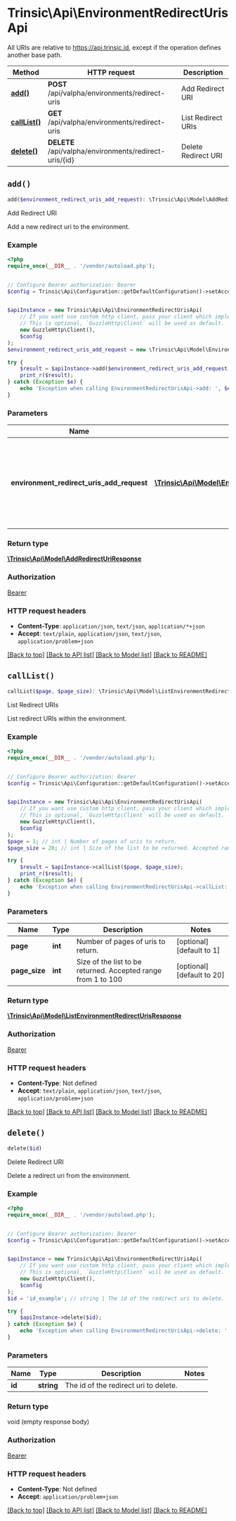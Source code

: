 # Trinsic\Api\EnvironmentRedirectUrisApi

All URIs are relative to https://api.trinsic.id, except if the operation defines another base path.

| Method | HTTP request | Description |
| ------------- | ------------- | ------------- |
| [**add()**](EnvironmentRedirectUrisApi.md#add) | **POST** /api/valpha/environments/redirect-uris | Add Redirect URI |
| [**callList()**](EnvironmentRedirectUrisApi.md#callList) | **GET** /api/valpha/environments/redirect-uris | List Redirect URIs |
| [**delete()**](EnvironmentRedirectUrisApi.md#delete) | **DELETE** /api/valpha/environments/redirect-uris/{id} | Delete Redirect URI |


## `add()`

```php
add($environment_redirect_uris_add_request): \Trinsic\Api\Model\AddRedirectUriResponse
```

Add Redirect URI

Add a new redirect uri to the environment.

### Example

```php
<?php
require_once(__DIR__ . '/vendor/autoload.php');


// Configure Bearer authorization: Bearer
$config = Trinsic\Api\Configuration::getDefaultConfiguration()->setAccessToken('YOUR_ACCESS_TOKEN');


$apiInstance = new Trinsic\Api\Api\EnvironmentRedirectUrisApi(
    // If you want use custom http client, pass your client which implements `GuzzleHttp\ClientInterface`.
    // This is optional, `GuzzleHttp\Client` will be used as default.
    new GuzzleHttp\Client(),
    $config
);
$environment_redirect_uris_add_request = new \Trinsic\Api\Model\EnvironmentRedirectUrisAddRequest(); // \Trinsic\Api\Model\EnvironmentRedirectUrisAddRequest | Request for uri to add to the environment. Must be absolute, not relative. Wildcard \"*\" accepted.

try {
    $result = $apiInstance->add($environment_redirect_uris_add_request);
    print_r($result);
} catch (Exception $e) {
    echo 'Exception when calling EnvironmentRedirectUrisApi->add: ', $e->getMessage(), PHP_EOL;
}
```

### Parameters

| Name | Type | Description  | Notes |
| ------------- | ------------- | ------------- | ------------- |
| **environment_redirect_uris_add_request** | [**\Trinsic\Api\Model\EnvironmentRedirectUrisAddRequest**](../Model/EnvironmentRedirectUrisAddRequest.md)| Request for uri to add to the environment. Must be absolute, not relative. Wildcard \&quot;*\&quot; accepted. | [optional] |

### Return type

[**\Trinsic\Api\Model\AddRedirectUriResponse**](../Model/AddRedirectUriResponse.md)

### Authorization

[Bearer](../../README.md#Bearer)

### HTTP request headers

- **Content-Type**: `application/json`, `text/json`, `application/*+json`
- **Accept**: `text/plain`, `application/json`, `text/json`, `application/problem+json`

[[Back to top]](#) [[Back to API list]](../../README.md#endpoints)
[[Back to Model list]](../../README.md#models)
[[Back to README]](../../README.md)

## `callList()`

```php
callList($page, $page_size): \Trinsic\Api\Model\ListEnvironmentRedirectUrisResponse
```

List Redirect URIs

List redirect URIs within the environment.

### Example

```php
<?php
require_once(__DIR__ . '/vendor/autoload.php');


// Configure Bearer authorization: Bearer
$config = Trinsic\Api\Configuration::getDefaultConfiguration()->setAccessToken('YOUR_ACCESS_TOKEN');


$apiInstance = new Trinsic\Api\Api\EnvironmentRedirectUrisApi(
    // If you want use custom http client, pass your client which implements `GuzzleHttp\ClientInterface`.
    // This is optional, `GuzzleHttp\Client` will be used as default.
    new GuzzleHttp\Client(),
    $config
);
$page = 1; // int | Number of pages of uris to return.
$page_size = 20; // int | Size of the list to be returned. Accepted range from 1 to 100

try {
    $result = $apiInstance->callList($page, $page_size);
    print_r($result);
} catch (Exception $e) {
    echo 'Exception when calling EnvironmentRedirectUrisApi->callList: ', $e->getMessage(), PHP_EOL;
}
```

### Parameters

| Name | Type | Description  | Notes |
| ------------- | ------------- | ------------- | ------------- |
| **page** | **int**| Number of pages of uris to return. | [optional] [default to 1] |
| **page_size** | **int**| Size of the list to be returned. Accepted range from 1 to 100 | [optional] [default to 20] |

### Return type

[**\Trinsic\Api\Model\ListEnvironmentRedirectUrisResponse**](../Model/ListEnvironmentRedirectUrisResponse.md)

### Authorization

[Bearer](../../README.md#Bearer)

### HTTP request headers

- **Content-Type**: Not defined
- **Accept**: `text/plain`, `application/json`, `text/json`, `application/problem+json`

[[Back to top]](#) [[Back to API list]](../../README.md#endpoints)
[[Back to Model list]](../../README.md#models)
[[Back to README]](../../README.md)

## `delete()`

```php
delete($id)
```

Delete Redirect URI

Delete a redirect uri from the environment.

### Example

```php
<?php
require_once(__DIR__ . '/vendor/autoload.php');


// Configure Bearer authorization: Bearer
$config = Trinsic\Api\Configuration::getDefaultConfiguration()->setAccessToken('YOUR_ACCESS_TOKEN');


$apiInstance = new Trinsic\Api\Api\EnvironmentRedirectUrisApi(
    // If you want use custom http client, pass your client which implements `GuzzleHttp\ClientInterface`.
    // This is optional, `GuzzleHttp\Client` will be used as default.
    new GuzzleHttp\Client(),
    $config
);
$id = 'id_example'; // string | The id of the redirect uri to delete.

try {
    $apiInstance->delete($id);
} catch (Exception $e) {
    echo 'Exception when calling EnvironmentRedirectUrisApi->delete: ', $e->getMessage(), PHP_EOL;
}
```

### Parameters

| Name | Type | Description  | Notes |
| ------------- | ------------- | ------------- | ------------- |
| **id** | **string**| The id of the redirect uri to delete. | |

### Return type

void (empty response body)

### Authorization

[Bearer](../../README.md#Bearer)

### HTTP request headers

- **Content-Type**: Not defined
- **Accept**: `application/problem+json`

[[Back to top]](#) [[Back to API list]](../../README.md#endpoints)
[[Back to Model list]](../../README.md#models)
[[Back to README]](../../README.md)
